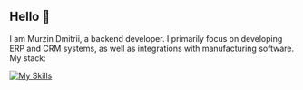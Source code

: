 ## Hello 👋


I am Murzin Dmitrii, a backend developer. I primarily focus on developing ERP and CRM systems, as well as integrations with manufacturing software.
My stack:

[![My Skills](https://skillicons.dev/icons?i=cs,php)](https://skillicons.dev)

